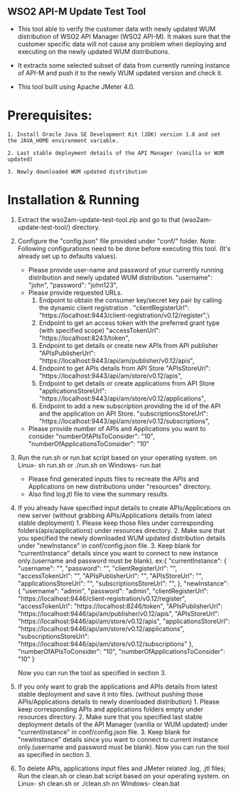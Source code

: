 ## WSO2 API-M Update Test Tool

* This tool able to verify the customer data with newly updated WUM distribution of WSO2 API Manager (WSO2 API-M). It makes sure that the customer specific data will not cause any problem when deploying and executing on the newly updated WUM distributions.

* It extracts some selected subset of data from currently running instance of API-M and push it to the newly WUM updated version and check it.

* This tool built using Apache JMeter 4.0.

Prerequisites:
==================================

    1. Install Oracle Java SE Development Kit (JDK) version 1.8 and set the JAVA_HOME environment variable.

    2. Last stable deployment details of the API Manager (vanilla or WUM updated)

    3. Newly downloaded WUM updated distribution

Installation & Running
==================================

1. Extract the wso2am-update-test-tool.zip and go to that (wso2am-update-test-tool/) directory.

2. Configure the "config.json" file provided under "conf/" folder.
	Note: Following configurations need to be done before executing this tool. (It's already set up to defaults values).

 	* Please provide user-name and password of your currently running distribution and newly updated WUM distribution.
		"username":  "john",
		"password":  "john123",
	* Please provide requested URLs.
		1. Endpoint to obtain the consumer key/secret key pair by calling the dynamic client registration .
			"clientRegisterUrl": "https://localhost:9443/client-registration/v0.12/register",\
		2. Endpoint to get an access token with the preferred grant type (with specified scope)
			"accessTokenUrl":    "https://localhost:8243/token",
		3. Endpoint to get details or create new APIs from API publisher
			"APIsPublisherUrl":  "https://localhost:9443/api/am/publisher/v0.12/apis",
		4. Endpoint to get APIs details from API Store
			"APIsStoreUrl":      "https://localhost:9443/api/am/store/v0.12/apis",
		5. Endpoint to get details or create applications from API Store
			"applicationsStoreUrl":  "https://localhost:9443/api/am/store/v0.12/applications",
		6. Endpoint to add a new subscription providing the id of the API and the application on API Store.
			"subscriptionsStoreUrl": "https://localhost:9443/api/am/store/v0.12/subscriptions",
	* Please provide number of APIs and Applications you want to consider
		"numberOfAPIsToConsider":  "10",
		"numberOfApplicationsToConsider":  "10"

3. Run the run.sh or run.bat script based on your operating system.
	on Linux-
		sh run.sh or ./run.sh
	on Windows-
		run.bat
	* Please find generated inputs files to recreate the APIs and Applications on new distributions under "resources" directory.
	* Also find log.jtl file to view the summary results.

4. If you already have specified input details to create APIs/Applications on new server (without grabbing APIs/Applications details from latest stable deployment)
		1. Please keep those files under corresponding folders(apis/applications) under resources directory.
		2. Make sure that you specified the newly downloaded WUM updated distribution details under "newInstance" in conf/config.json file.
		3. Keep blank for "currentInstance" details since you want to connect to new instance only.(username and password must be blank).
	              ex:{
			  "currentInstance": {
			      "username":  "",
			      "password":  "",
			      "clientRegisterUrl": "",
			      "accessTokenUrl":    "",
			      "APIsPublisherUrl":  "",
			      "APIsStoreUrl":      "",
			      "applicationsStoreUrl":  "",
			      "subscriptionsStoreUrl": "",
			  },
			  "newInstance": {
			      "username":  "admin",
			      "password":  "admin",
			      "clientRegisterUrl": "https://localhost:9446/client-registration/v0.12/register",
			      "accessTokenUrl":    "https://localhost:8246/token",
			      "APIsPublisherUrl":  "https://localhost:9446/api/am/publisher/v0.12/apis",
			      "APIsStoreUrl":      "https://localhost:9446/api/am/store/v0.12/apis",
			      "applicationsStoreUrl":  "https://localhost:9446/api/am/store/v0.12/applications",
			      "subscriptionsStoreUrl": "https://localhost:9446/api/am/store/v0.12/subscriptions"
			  },
			   "numberOfAPIsToConsider":  "10",
			   "numberOfApplicationsToConsider":  "10"
			  }

   Now you can run the tool as specified in section 3.

5. If you only want to grab the applications and APIs details from latest stable deployment and save it into files. (without pushing those APIs/Applications details to newly downloaded distribution)
		1. Please keep corresponding APIs and applications folders empty under resources directory.
		2. Make sure that you specified last stable deployment details of the API Manager (vanilla or WUM updated) under "currentInstance" in conf/config.json file.
		3. Keep blank for "newInstance" details since you want to connect to current instance only.(username and password must be blank).
  Now you can run the tool as specified in section 3.

6. To delete APIs, applications input files and JMeter related .log, .jtl files; Run the clean.sh or clean.bat script based on your operating system.
	on Linux-
		sh clean.sh or ./clean.sh
	on Windows-
		clean.bat

